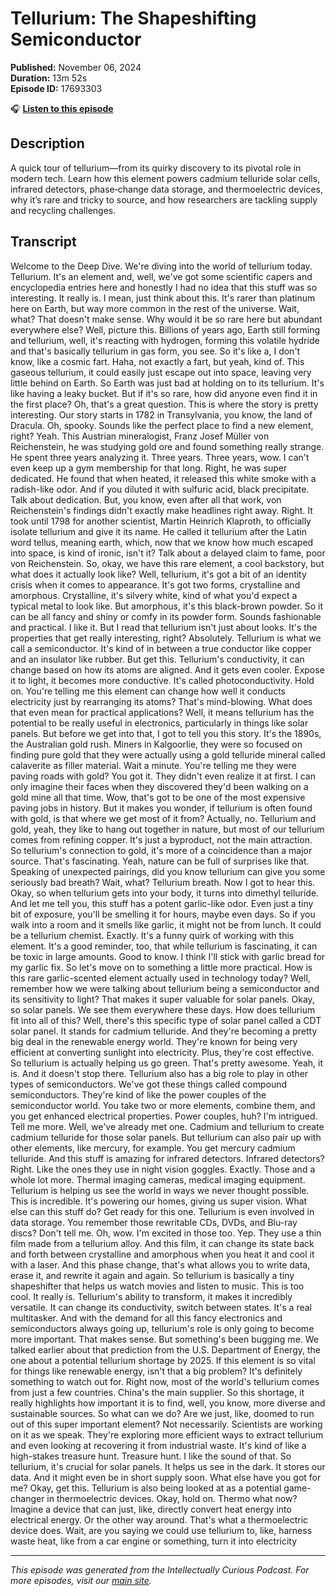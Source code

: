 # Tellurium: The Shapeshifting Semiconductor

**Published:** November 06, 2024  
**Duration:** 13m 52s  
**Episode ID:** 17693303

🎧 **[Listen to this episode](https://intellectuallycurious.buzzsprout.com/2529712/episodes/17693303-tellurium-the-shapeshifting-semiconductor)**

## Description

A quick tour of tellurium—from its quirky discovery to its pivotal role in modern tech. Learn how this element powers cadmium telluride solar cells, infrared detectors, phase‑change data storage, and thermoelectric devices, why it’s rare and tricky to source, and how researchers are tackling supply and recycling challenges.

## Transcript

Welcome to the Deep Dive. We're diving into the world of tellurium today. Tellurium. It's an element and, well, we've got some scientific capers and encyclopedia entries here and honestly I had no idea that this stuff was so interesting. It really is. I mean, just think about this. It's rarer than platinum here on Earth, but way more common in the rest of the universe. Wait, what? That doesn't make sense. Why would it be so rare here but abundant everywhere else? Well, picture this. Billions of years ago, Earth still forming and tellurium, well, it's reacting with hydrogen, forming this volatile hydride and that's basically tellurium in gas form, you see. So it's like a, I don't know, like a cosmic fart. Haha, not exactly a fart, but yeah, kind of. This gaseous tellurium, it could easily just escape out into space, leaving very little behind on Earth. So Earth was just bad at holding on to its tellurium. It's like having a leaky bucket. But if it's so rare, how did anyone even find it in the first place? Oh, that's a great question. This is where the story is pretty interesting. Our story starts in 1782 in Transylvania, you know, the land of Dracula. Oh, spooky. Sounds like the perfect place to find a new element, right? Yeah. This Austrian mineralogist, Franz Josef Müller von Reichenstein, he was studying gold ore and found something really strange. He spent three years analyzing it. Three years. Three years, wow. I can't even keep up a gym membership for that long. Right, he was super dedicated. He found that when heated, it released this white smoke with a radish-like odor. And if you diluted it with sulfuric acid, black precipitate. Talk about dedication. But, you know, even after all that work, von Reichenstein's findings didn't exactly make headlines right away. Right. It took until 1798 for another scientist, Martin Heinrich Klaproth, to officially isolate tellurium and give it its name. He called it tellurium after the Latin word tellus, meaning earth, which, now that we know how much escaped into space, is kind of ironic, isn't it? Talk about a delayed claim to fame, poor von Reichenstein. So, okay, we have this rare element, a cool backstory, but what does it actually look like? Well, tellurium, it's got a bit of an identity crisis when it comes to appearance. It's got two forms, crystalline and amorphous. Crystalline, it's silvery white, kind of what you'd expect a typical metal to look like. But amorphous, it's this black-brown powder. So it can be all fancy and shiny or comfy in its powder form. Sounds fashionable and practical. I like it. But I read that tellurium isn't just about looks. It's the properties that get really interesting, right? Absolutely. Tellurium is what we call a semiconductor. It's kind of in between a true conductor like copper and an insulator like rubber. But get this. Tellurium's conductivity, it can change based on how its atoms are aligned. And it gets even cooler. Expose it to light, it becomes more conductive. It's called photoconductivity. Hold on. You're telling me this element can change how well it conducts electricity just by rearranging its atoms? That's mind-blowing. What does that even mean for practical applications? Well, it means tellurium has the potential to be really useful in electronics, particularly in things like solar panels. But before we get into that, I got to tell you this story. It's the 1890s, the Australian gold rush. Miners in Kalgoorlie, they were so focused on finding pure gold that they were actually using a gold telluride mineral called calaverite as filler material. Wait a minute. You're telling me they were paving roads with gold? You got it. They didn't even realize it at first. I can only imagine their faces when they discovered they'd been walking on a gold mine all that time. Wow, that's got to be one of the most expensive paving jobs in history. But it makes you wonder, if tellurium is often found with gold, is that where we get most of it from? Actually, no. Tellurium and gold, yeah, they like to hang out together in nature, but most of our tellurium comes from refining copper. It's just a byproduct, not the main attraction. So tellurium's connection to gold, it's more of a coincidence than a major source. That's fascinating. Yeah, nature can be full of surprises like that. Speaking of unexpected pairings, did you know tellurium can give you some seriously bad breath? Wait, what? Tellurium breath. Now I got to hear this. Okay, so when tellurium gets into your body, it turns into dimethyl telluride. And let me tell you, this stuff has a potent garlic-like odor. Even just a tiny bit of exposure, you'll be smelling it for hours, maybe even days. So if you walk into a room and it smells like garlic, it might not be from lunch. It could be a tellurium chemist. Exactly. It's a funny quirk of working with this element. It's a good reminder, too, that while tellurium is fascinating, it can be toxic in large amounts. Good to know. I think I'll stick with garlic bread for my garlic fix. So let's move on to something a little more practical. How is this rare garlic-scented element actually used in technology today? Well, remember how we were talking about tellurium being a semiconductor and its sensitivity to light? That makes it super valuable for solar panels. Okay, so solar panels. We see them everywhere these days. How does tellurium fit into all of this? Well, there's this specific type of solar panel called a CDT solar panel. It stands for cadmium telluride. And they're becoming a pretty big deal in the renewable energy world. They're known for being very efficient at converting sunlight into electricity. Plus, they're cost effective. So tellurium is actually helping us go green. That's pretty awesome. Yeah, it is. And it doesn't stop there. Tellurium also has a big role to play in other types of semiconductors. We've got these things called compound semiconductors. They're kind of like the power couples of the semiconductor world. You take two or more elements, combine them, and you get enhanced electrical properties. Power couples, huh? I'm intrigued. Tell me more. Well, we've already met one. Cadmium and tellurium to create cadmium telluride for those solar panels. But tellurium can also pair up with other elements, like mercury, for example. You get mercury cadmium telluride. And this stuff is amazing for infrared detectors. Infrared detectors? Right. Like the ones they use in night vision goggles. Exactly. Those and a whole lot more. Thermal imaging cameras, medical imaging equipment. Tellurium is helping us see the world in ways we never thought possible. This is incredible. It's powering our homes, giving us super vision. What else can this stuff do? Get ready for this one. Tellurium is even involved in data storage. You remember those rewritable CDs, DVDs, and Blu-ray discs? Don't tell me. Oh, wow. I'm excited in those too. Yep. They use a thin film made from a tellurium alloy. And this film, it can change its state back and forth between crystalline and amorphous when you heat it and cool it with a laser. And this phase change, that's what allows you to write data, erase it, and rewrite it again and again. So tellurium is basically a tiny shapeshifter that helps us watch movies and listen to music. This is too cool. It really is. Tellurium's ability to transform, it makes it incredibly versatile. It can change its conductivity, switch between states. It's a real multitasker. And with the demand for all this fancy electronics and semiconductors always going up, tellurium's role is only going to become more important. That makes sense. But something's been bugging me. We talked earlier about that prediction from the U.S. Department of Energy, the one about a potential tellurium shortage by 2025. If this element is so vital for things like renewable energy, isn't that a big problem? It's definitely something to watch out for. Right now, most of the world's tellurium comes from just a few countries. China's the main supplier. So this shortage, it really highlights how important it is to find, well, you know, more diverse and sustainable sources. So what can we do? Are we just, like, doomed to run out of this super important element? Not necessarily. Scientists are working on it as we speak. They're exploring more efficient ways to extract tellurium and even looking at recovering it from industrial waste. It's kind of like a high-stakes treasure hunt. Treasure hunt. I like the sound of that. So tellurium, it's crucial for solar panels. It helps us see in the dark. It stores our data. And it might even be in short supply soon. What else have you got for me? Okay, get this. Tellurium is also being looked at as a potential game-changer in thermoelectric devices. Okay, hold on. Thermo what now? Imagine a device that can just, like, directly convert heat energy into electrical energy. Or the other way around. That's what a thermoelectric device does. Wait, are you saying we could use tellurium to, like, harness waste heat, like from a car engine or something, turn it into electricity

---
*This episode was generated from the Intellectually Curious Podcast. For more episodes, visit our [main site](https://intellectuallycurious.buzzsprout.com).*
